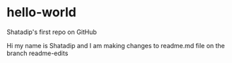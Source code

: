 # hello-world
Shatadip's first repo on GitHub


Hi my name is Shatadip and I am making changes to readme.md file on the branch readme-edits
